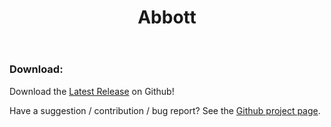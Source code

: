﻿---
layout: page
title: Abbott
---


### Download:

Download the [Latest Release](https://github.com/eksime/VDesk/releases/latest) on Github!

Have a suggestion / contribution / bug report? See the [Github project page](https://github.com/eksime/VDesk).